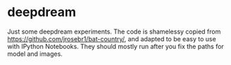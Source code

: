 # deepdream

Just some deepdream experiments.
The code is shamelessy copied from https://github.com/jrosebr1/bat-country/, and adapted to be easy to use with IPython Notebooks.
They should mostly run after you fix the paths for model and images.
